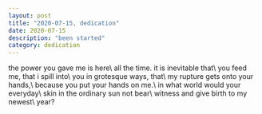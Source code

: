 ```yaml
---
layout: post
title: "2020-07-15, dedication"
date: 2020-07-15
description: "been started"
category: dedication
---
```

the power you gave me is here\\
all the time. it is inevitable that\\
you feed me, that i spill into\\
you in grotesque ways, that\\
my rupture gets onto your hands,\\
because you put your hands on me.\\
in what world would your everyday\\
skin in the ordinary sun not bear\\
witness and give birth to my newest\\
year?
